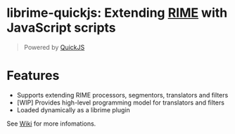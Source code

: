 # librime-quickjs: Extending [RIME](https://rime.im) with JavaScript scripts
> Powered by [QuickJS](https://bellard.org/quickjs)

Features
===
 - Supports extending RIME processors, segmentors, translators and filters
 - [WIP] Provides high-level programming model for translators and filters
 - Loaded dynamically as a librime plugin

See [Wiki](https://github.com/WhiredPlanck/librime-quickjs/wiki) for more infomations.
